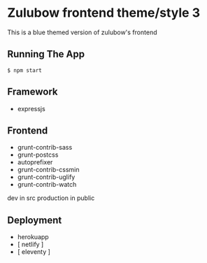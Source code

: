 # Zulubow frontend theme/style 3

This is a blue themed version of zulubow's frontend

## Running The App
`$ npm start`

## Framework
- expressjs

## Frontend
- grunt-contrib-sass
- grunt-postcss
- autoprefixer
- grunt-contrib-cssmin
- grunt-contrib-uglify
- grunt-contrib-watch

dev in src
production in public 

## Deployment
- herokuapp
- [ netlify ]
- [ eleventy ]
